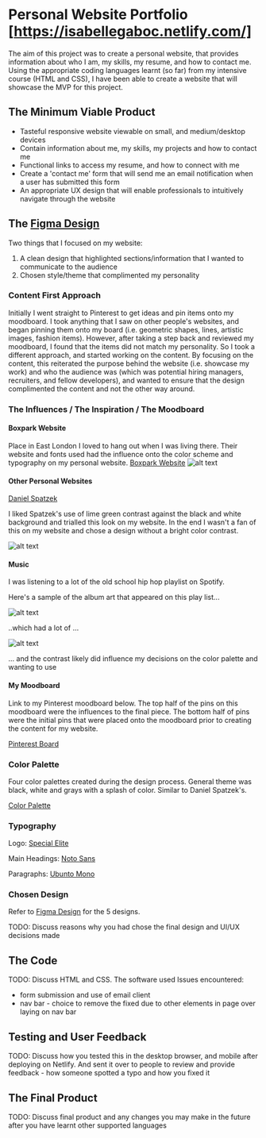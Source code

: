 # Personal Website Portfolio [https://isabellegaboc.netlify.com/]

The aim of this project was to create a personal website, that provides information about who I am, my skills, my resume, and how to contact me. Using the appropriate coding languages learnt (so far) from my intensive course (HTML and CSS), I have been able to create a website that will showcase the MVP for this project.

## The Minimum Viable Product

* Tasteful responsive website viewable on small, and medium/desktop devices
* Contain information about me, my skills, my projects and how to contact me
* Functional links to access my resume, and how to connect with me
* Create a 'contact me' form that will send me an email notification when a user has submitted this form
* An appropriate UX design that will enable professionals to intuitively navigate through the website

## The [Figma Design](https://www.figma.com/file/cdYkMjv29QFiNMlfpAi1i8U0/Personal-Website-Design)

Two things that I focused on my website:
1. A clean design that highlighted sections/information that I wanted to communicate to the audience
2. Chosen style/theme that complimented my personality

### Content First Approach
Initially I went straight to Pinterest to get ideas and pin items onto my moodboard. I took anything that I saw on other people's websites, and began pinning them onto my board (i.e. geometric shapes, lines, artistic images, fashion items). However, after taking a step back and reviewed my moodboard, I found that the items did not match my personality. So I took a different approach, and started working on the content. By focusing on the content, this reiterated the purpose behind the website (i.e. showcase my work) and who the audience was (which was potential hiring managers, recruiters, and fellow developers), and wanted to ensure that the design complimented the content and not the other way around.


### The Influences / The Inspiration / The Moodboard

#### Boxpark Website
Place in East London I loved to hang out when I was living there. Their website and fonts used had the influence onto the color scheme and typography on my personal website.
[Boxpark Website](https://www.boxpark.co.uk/)
![alt text](https://www.boxpark.co.uk/assets/Uploads/_resampled/FillWyIxOTIwIiwiMTA4MCJd/Boxpark-Shoreditch-East.jpg "Box Park Image")

#### Other Personal Websites
[Daniel Spatzek](http://www.danielspatzek.com/Home)

I liked Spatzek's use of lime green contrast against the black and white background and trialled this look on my website. In the end I wasn't a fan of this on my website and chose a design without a bright color contrast.

![alt text](https://www.cssdesignawards.com/cdasites/2017/201703/20170321004151.jpg "Snapshot of D.Spatzek's Website")

#### Music
I was listening to a lot of the old school hip hop playlist on Spotify. 

Here's a sample of the album art that appeared on this play list...

![alt text](http://hiphopgoldenage.com/wp-content/uploads/2016/01/IMG_20160128_095646.jpg "hip hop album art")

..which had a lot of ...

![alt text](http://assets.nydailynews.com/polopoly_fs/1.2610379.1461273674!/img/httpImage/image.jpg_gen/derivatives/article_1200/157281376.jpg "Parental Advisory Image")

... and the contrast likely did influence my decisions on the color palette and wanting to use

#### My Moodboard
Link to my Pinterest moodboard below. The top half of the pins on this moodboard were the influences to the final piece. The bottom half of pins were the initial pins that were placed onto the moodboard prior to creating the content for my website.

[Pinterest Board](https://au.pinterest.com/igaboc/personal-website-inspiration/ "Personal Website Moodboard")


### Color Palette

Four color palettes created during the design process. General theme was black, white and grays with a splash of color. Similar to Daniel Spatzek's.

[Color Palette](https://www.figma.com/file/Z1ADCNcvr6lVLk04sz14aI9e/Personal-Website-Design---Color-Palette "Color Palette")

### Typography
Logo: [Special Elite](https://fonts.google.com/specimen/Special+Elite)

Main Headings: [Noto Sans](https://fonts.google.com/specimen/Noto+Sans)

Paragraphs: [Ubunto Mono](https://fonts.google.com/specimen/Ubuntu+Mono)

### Chosen Design
Refer to [Figma Design](https://www.figma.com/file/cdYkMjv29QFiNMlfpAi1i8U0/Personal-Website-Design?node-id=76%3A55) for the 5 designs.

TODO: Discuss reasons why you had chose the final design and UI/UX decisions made

## The Code

TODO: Discuss HTML and CSS. The software used Issues encountered: 
* form submission and use of email client
* nav bar - choice to remove the fixed due to other elements in page over laying on nav bar

## Testing and User Feedback
TODO: Discuss how you tested this in the desktop browser, and mobile after deploying on Netlify. And sent it over to people to review and provide feedback - how someone spotted a typo and how you fixed it

## The Final Product
TODO: Discuss final product and any changes you may make in the future after you have learnt other supported languages

